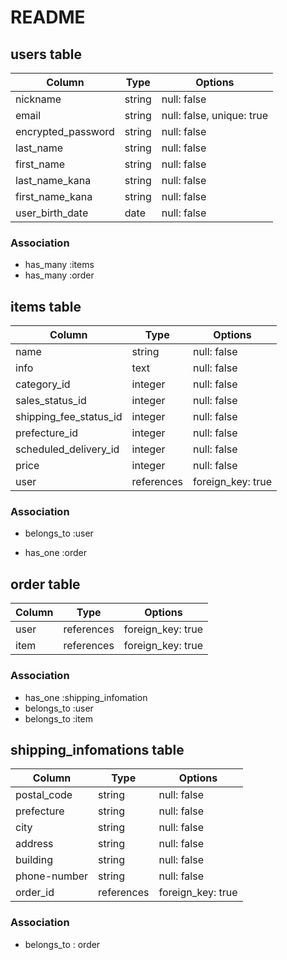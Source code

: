 # README

## users table 

| Column                | Type                | Options                   |
|-----------------------|---------------------|---------------------------|
| nickname              | string              | null: false               |
| email                 | string              | null: false, unique: true |
| encrypted_password    | string              | null: false               |
| last_name             | string              | null: false               |
| first_name            | string              | null: false               |
| last_name_kana        | string              | null: false               |
| first_name_kana       | string              | null: false               |
| user_birth_date       | date                | null: false               |

### Association

* has_many :items
* has_many :order

## items table

|Column                    |Type        |Options           |
|--------------------------|------------|------------------|
| name                     | string     | null: false       |
| info                     | text       | null: false       |
| category_id              | integer    | null: false       |
| sales_status_id          | integer    | null: false       |
| shipping_fee_status_id   | integer    | null: false       |
| prefecture_id            | integer    | null: false       |
| scheduled_delivery_id    | integer    | null: false       |
| price                    | integer    | null: false       |
| user                     | references | foreign_key: true |

### Association

- belongs_to :user
* has_one :order

## order table

|Column                    | Type       | Options           |
|--------------------------|----------- |------------------|
| user                     | references | foreign_key: true |
| item                     | references | foreign_key: true |

### Association

- has_one :shipping_infomation
- belongs_to :user
- belongs_to :item

## shipping_infomations table

|Column                    |Type        |Options            |
|--------------------------|------------|-------------------|
| postal_code              | string     | null: false       |
| prefecture               | string     | null: false       |
| city                     | string     | null: false       |
| address                  | string     | null: false       |
| building                 | string     | null: false       |
| phone-number             | string     | null: false       |
| order_id                 | references | foreign_key: true |

### Association

- belongs_to : order


